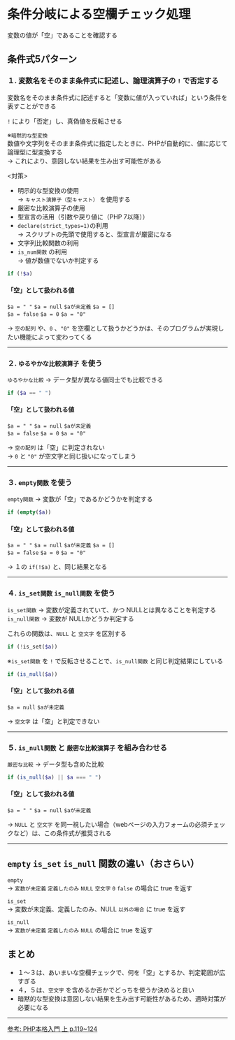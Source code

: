 # 条件分岐による空欄チェック処理

変数の値が「空」であることを確認する

## 条件式5パターン

### １. 変数名をそのまま条件式に記述し、論理演算子の `!` で否定する

変数名をそのまま条件式に記述すると「変数に値が入っていれば」という条件を表すことができる  

`!` により「否定」し、真偽値を反転させる  

※`暗黙的な型変換`  
数値や文字列をそのまま条件式に指定したときに、PHPが自動的に、値に応じて論理型に型変換する  
→ これにより、意図しない結果を生み出す可能性がある  

<対策>  
- 明示的な型変換の使用  
    → `キャスト演算子（型キャスト）` を使用する  
- 厳密な比較演算子の使用  
- 型宣言の活用（引数や戻り値に（PHP 7以降））
- `declare(strict_types=1)`の利用  
    → スクリプトの先頭で使用すると、型宣言が厳密になる  
- 文字列比較関数の利用  
- `is_num関数` の利用  
    → 値が数値でないか判定する  

```php
if (!$a)
```
#### 「空」として扱われる値
`$a = " "` `$a = null` `$aが未定義` `$a = []`  
`$a = false` `$a = 0` `$a = "0"`  

→ `空の配列` や、`0` 、`"0"` を空欄として扱うかどうかは、そのプログラムが実現したい機能によって変わってくる  

---

### ２. `ゆるやかな比較演算子` を使う

`ゆるやかな比較` → データ型が異なる値同士でも比較できる  

```php
if ($a == " ")
```
#### 「空」として扱われる値
`$a = " "` `$a = null` `$aが未定義`    
`$a = false` `$a = 0` `$a = "0"`  

→ `空の配列` は「空」に判定されない  
→ `0` と `"0"` が空文字と同じ扱いになってしまう  

---

### ３. `empty関数` を使う

`empty関数` → 変数が「空」であるかどうかを判定する  

```php
if (empty($a))
```
#### 「空」として扱われる値
`$a = " "` `$a = null` `$aが未定義` `$a = []`  
`$a = false` `$a = 0` `$a = "0"`  

→ １の `if(!$a)` と、同じ結果となる  

---

### ４. `is_set関数` `is_null関数` を使う

`is_set関数` → 変数が定義されていて、かつ NULLとは異なることを判定する  
`is_null関数` → 変数が NULLかどうか判定する  

これらの関数は、`NULL` と `空文字` を区別する  

```php
if (!is_set($a))
```
※`is_set関数` を `!` で反転させることで、`is_null関数` と同じ判定結果にしている  
```php
if (is_null($a))
```
#### 「空」として扱われる値
`$a = null` `$aが未定義`  

→ `空文字` は「空」と判定できない

---

### ５. `is_null関数` と `厳密な比較演算子` を組み合わせる

`厳密な比較` → データ型も含めた比較  

```php
if (is_null($a) || $a === " ")
```
#### 「空」として扱われる値
`$a = " "` `$a = null` `$aが未定義`  

→ `NULL` と `空文字` を同一視したい場合（webページの入力フォームの必須チェックなど）は、この条件式が推奨される  

---

## `empty` `is_set` `is_null` 関数の違い（おさらい）

`empty`  
→ `変数が未定義` `定義したのみ` `NULL` `空文字` `0` `false` の場合に true を返す  

`is_set`  
→ 変数が未定義、定義したのみ、NULL `以外の場合` に true を返す  

`is_null`  
→ `変数が未定義` `定義したのみ` `NULL` の場合に true を返す  


## まとめ

- １～３は、あいまいな空欄チェックで、何を「空」とするか、判定範囲が広すぎる  
- ４，５は、`空文字` を含めるか否かでどっちを使うか決めると良い
- 暗黙的な型変換は意図しない結果を生み出す可能性があるため、適時対策が必要になる

---

[参考: PHP本格入門 上 p.119~124]()